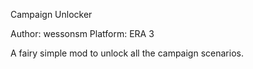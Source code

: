 Campaign Unlocker

Author: wessonsm
Platform: ERA 3

A fairy simple mod to unlock all the campaign scenarios.
